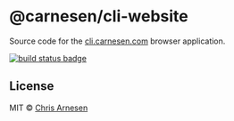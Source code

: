 # @carnesen/cli-website
Source code for the [cli.carnesen.com](https://cli.carnesen.com/) browser
application.

[![build status badge](https://github.com/carnesen/cli/workflows/test/badge.svg)](https://github.com/carnesen/cli/actions?query=workflow%3Atest+branch%3Amaster)

## License
MIT © [Chris Arnesen](https://www.carnesen.com)

